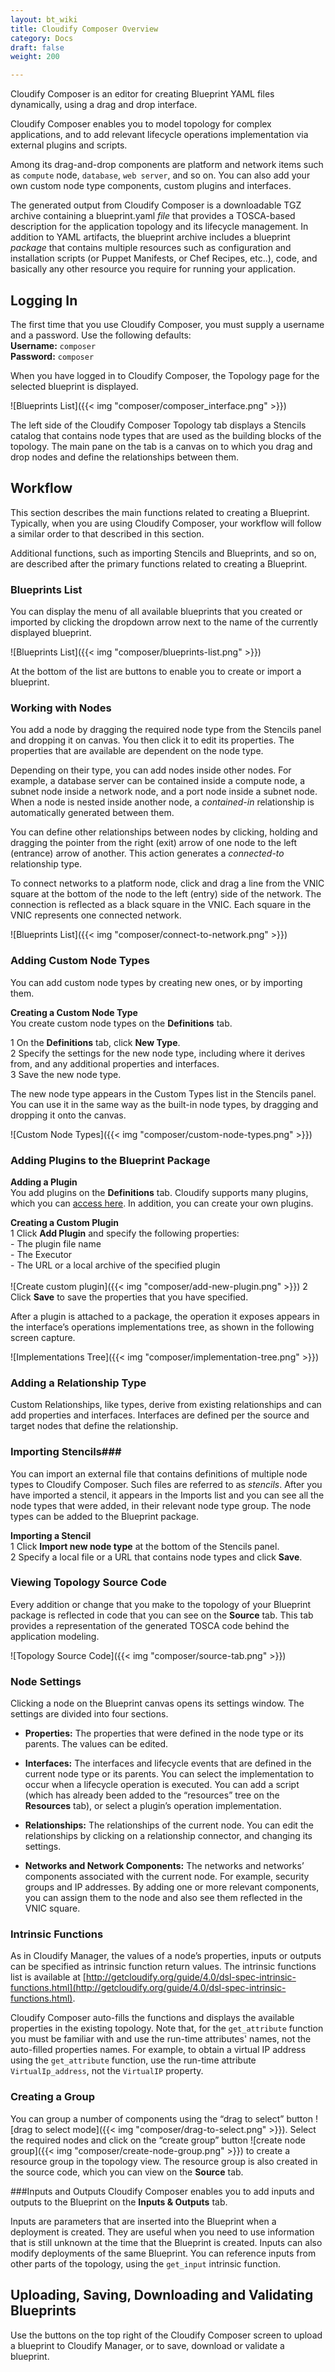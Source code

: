 ```yaml
---
layout: bt_wiki
title: Cloudify Composer Overview
category: Docs
draft: false
weight: 200

---
```


Cloudify Composer is an editor for creating Blueprint YAML files dynamically, using a drag and drop interface. 

Cloudify Composer enables you to model topology for complex applications, and to add relevant lifecycle operations implementation via external plugins and scripts. 

Among its drag-and-drop components are platform and network items such as `compute` node, `database`, `web server`, and so on. You can also add your own custom node type components, custom plugins and interfaces. 

The generated output from Cloudify Composer is a downloadable TGZ archive containing a blueprint.yaml *file* that provides a TOSCA-based description for the application topology and its lifecycle management. In addition to YAML artifacts, the blueprint archive includes a blueprint *package* that contains multiple resources such as configuration and installation scripts (or Puppet Manifests, or Chef Recipes, etc..), code, and basically any other resource you require for running your application.

## Logging In
The first time that you use Cloudify Composer, you must supply a username and a password. Use the following defaults:<br />
**Username:** `composer` <br />
**Password:** `composer`

When you have logged in to Cloudify Composer, the Topology page for the selected blueprint is displayed.

![Blueprints List]({{< img "composer/composer_interface.png" >}})

The left side of the Cloudify Composer Topology tab displays a Stencils catalog that contains node types that are used as the building blocks of the topology. The main pane on the tab is a canvas on to which you drag and drop nodes and define the relationships between them. 


## Workflow
This section describes the main functions related to creating a Blueprint. Typically, when you are using Cloudify Composer, your workflow will follow a similar order to that described in this section. 

Additional functions, such as importing Stencils and Blueprints, and so on, are described after the primary functions related to creating a Blueprint.

### Blueprints List
You can display the menu of all available blueprints that you created or imported by clicking the dropdown arrow next to the name of the currently displayed blueprint.

![Blueprints List]({{< img "composer/blueprints-list.png" >}})

At the bottom of the list are buttons to enable you to create or import a blueprint. 

### Working with Nodes
You add a node by dragging the required node type from the Stencils panel and dropping it on canvas. You then click it to edit its properties. The properties that are available are dependent on the node type.

Depending on their type, you can add nodes inside other nodes. For example, a database server can be contained inside a compute node, a subnet node inside a network node, and a port node inside a subnet node. When a node is nested inside another node, a *contained-in* relationship is automatically generated between them. 

You can define other relationships between nodes by clicking, holding and dragging the pointer from the right (exit) arrow of one node to the left (entrance) arrow of another. This action generates a *connected-to* relationship type. 

To connect networks to a platform node, click and drag a line from the VNIC square at the bottom of the node to the left (entry) side of the network. The connection is reflected as a black square in the VNIC. Each square in the VNIC represents one connected network. 

![Blueprints List]({{< img "composer/connect-to-network.png" >}})

### Adding Custom Node Types
You can add custom node types by creating new ones, or by importing them. 

**Creating a Custom Node Type**<br />
You create custom node types on the **Definitions** tab.

1  On the **Definitions** tab, click **New Type**. <br />
2  Specify the settings for the new node type, including  where it  derives from, and any additional properties and interfaces.<br />
3  Save the new node type.

The new node type appears in the Custom Types list in the Stencils panel. You can use it in the same way as the built-in node types, by dragging and dropping it onto the canvas.

![Custom Node Types]({{< img "composer/custom-node-types.png" >}})

### Adding Plugins to the Blueprint Package
**Adding a Plugin**<br />
You add plugins on the **Definitions** tab. Cloudify supports many plugins, which you can [access here](http://getcloudify.org/downloads/plugin-packages.html). In addition, you can create your own plugins.

**Creating a Custom Plugin**<br />
1  Click **Add Plugin** and specify the following properties:<br />
    - The plugin file name<br />
    - The Executor<br />
    - The URL or a local archive of the specified plugin  <br /><br>
  ![Create custom plugin]({{< img "composer/add-new-plugin.png" >}})
2  Click **Save** to save the properties that you have specified.<br />

After a plugin is attached to a package, the operation it exposes appears in the interface’s operations implementations tree, as shown in the following screen capture.<br /> 

![Implementations Tree]({{< img "composer/implementation-tree.png" >}})

### Adding a Relationship Type
Custom Relationships, like types, derive from existing relationships and can add properties and interfaces. Interfaces are defined per the source and target nodes that define the relationship.

### Importing Stencils###
You can import an external file that contains definitions of multiple node types to Cloudify Composer. Such files are referred to as *stencils*. After you have imported a stencil, it appears in the Imports list and you can see all the node types that were added, in their relevant node type group. The node types can be added to the Blueprint package.

**Importing a Stencil**<br />
1  Click **Import new node type** at the bottom of the Stencils panel.<br />
2  Specify a local file or a URL that contains node types and click **Save**.

### Viewing Topology Source Code
Every addition or change that you make to the topology of your Blueprint package is 
reflected in code that you can see on the **Source** tab. This tab provides a representation of the generated TOSCA code behind the application modeling.

![Topology Source Code]({{< img "composer/source-tab.png" >}})<br />

### Node Settings 
Clicking a node on the Blueprint canvas opens its settings window. The settings are divided into four sections.<br />
   
 - **Properties:**
The properties that were defined in the node type or its parents. The values can be 
edited. <br />

 - **Interfaces:**
The interfaces and lifecycle events that are defined in the current node type or its 	parents. You can select the implementation to occur when a lifecycle operation is executed. You can add a script (which has already been added to the “resources” tree on the **Resources** tab), or select a plugin’s operation implementation. <br />

 - **Relationships:**
The relationships of the current node. You can edit the relationships by clicking on a 
		relationship connector, and changing its settings. <br />

 - **Networks and Network Components:**
The networks and networks’ components associated with the current node. For example,
		security groups and IP addresses. By adding one or more relevant components, you can 
		assign them to the node and also see them reflected in the VNIC square. 

### Intrinsic Functions

As in Cloudify Manager, the values of a node’s properties, inputs or outputs can be specified as intrinsic function return values. The intrinsic functions list is available at [http://getcloudify.org/guide/4.0/dsl-spec-intrinsic-functions.html](http://getcloudify.org/guide/4.0/dsl-spec-intrinsic-functions.html).

Cloudify Composer auto-fills the functions and displays the available properties in the existing topology. Note that, for the `get_attribute` function you must be familiar with and use the run-time attributes' names, not the auto-filled properties names. For example, to obtain a virtual IP address using the `get_attribute` function, use the run-time attribute `VirtualIp_address`, not the `VirtualIP` property.

### Creating a Group
                                                                                                                                                                                                                                                                                                                                                                                                                                                                                                                                                                                                                                                                                                                                                                                                                                                                                                                                                                                                                                                                                                                                                                                                                                                                                                                                                                                                                                                                                                                                                                                                                                                                                                                                                                                                                                                                                                                                                                                                                                                                                                                                                                                                                                                                                                                                                                                                                                                                                                                                                                                                                                                                                                                                                                                                                                                                                                                                                                                                                                                                                                                                                                                                                                                      
You can group a number of components using the “drag to select” button ![drag to select mode]({{< img "composer/drag-to-select.png" >}}). Select the required nodes and click on the “create group” button ![create node group]({{< img "composer/create-node-group.png" >}}) to create a resource group in the topology view. The resource group is also created in the source code, which you can view on the **Source** tab.  
 
###Inputs and Outputs
Cloudify Composer enables you to add inputs and outputs to the Blueprint on the **Inputs & Outputs** tab.

Inputs are parameters that are inserted into the Blueprint when a deployment is created. They are useful when you need to use information that is still unknown at the time that the Blueprint is created. Inputs can also modify deployments of the same Blueprint. You can reference inputs from other parts of the topology, using the `get_input` intrinsic function.

## Uploading, Saving, Downloading and Validating Blueprints

Use the buttons on the top right of the Cloudify Composer screen to upload a blueprint to Cloudify Manager, or to save, download or validate a blueprint.



 


